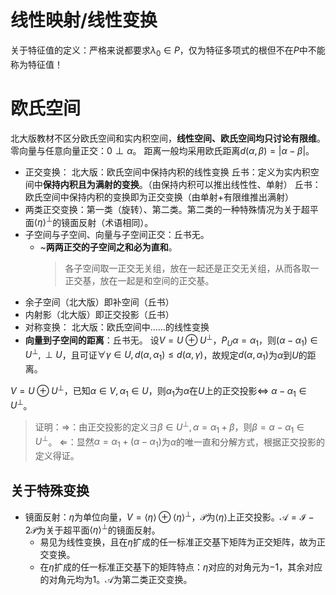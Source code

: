 # 线性映射/线性变换
关于特征值的定义：严格来说都要求$\lambda_{0}\in P$，仅为特征多项式的根但不在$P$中不能称为特征值！
# 欧氏空间
北大版教材不区分欧氏空间和实内积空间，**线性空间、欧氏空间均只讨论有限维**。
零向量与任意向量正交：$0\perp \alpha$。
距离一般均采用欧氏距离$d(\alpha,\beta)=|\alpha-\beta|$。

- 正交变换：
  北大版：欧氏空间中保持内积的线性变换
  丘书：定义为实内积空间中**保持内积且为满射的变换**。（由保持内积可以推出线性性、单射）
  丘书：欧氏空间中保持内积的变换即为正交变换（由单射+有限维推出满射）
- 两类正交变换：第一类（旋转）、第二类。第二类的一种特殊情况为关于超平面$\langle \eta\rangle ^\perp$的镜面反射（术语相同）。
- 子空间与子空间、向量与子空间正交：丘书无。
	- ~**两两正交的子空间之和必为直和**。
	  > 各子空间取一正交无关组，放在一起还是正交无关组，从而各取一正交基，放在一起是和空间的正交基。
- 余子空间（北大版）即补空间（丘书）
- 内射影（北大版）即正交投影（丘书）
- 对称变换：
  北大版：欧氏空间中……的线性变换
- **向量到子空间的距离**：丘书无。
  设$V=U\oplus U^\perp$，$P_{U}\alpha=\alpha_{1}$，则$(\alpha-\alpha_{1})\in U^\perp,\perp U$，且可证$\forall \gamma\in U,d(\alpha,\alpha_{1})\le d(\alpha,\gamma)$，故规定$d(\alpha,\alpha_{1})$为$\alpha$到$U$的距离。


$V=U\oplus U^\perp$，已知$\alpha\in V,\alpha_{1}\in U$，则$\alpha_{1}$为$\alpha$在$U$上的正交投影$\iff$ $\alpha-\alpha_{1}\in U^\perp$。
>证明：$\Rightarrow$：由正交投影的定义$\exists \beta\in U^\perp,\alpha=\alpha_{1}+\beta$，则$\beta=\alpha-\alpha_{1}\in U^\perp$。
>$\Leftarrow$：显然$\alpha=\alpha_{1}+(\alpha-\alpha_{1})$为$\alpha$的唯一直和分解方式，根据正交投影的定义得证。

## 关于特殊变换
- 镜面反射：$\eta$为单位向量，$V=\langle\eta\rangle\oplus\langle\eta\rangle^\perp$，$\mathcal{P}$为$\langle \eta\rangle$上正交投影。$\mathcal{A=I-2P}$为关于超平面$\langle \eta\rangle^\perp$的镜面反射。
	- 易见为线性变换，且在$\eta$扩成的任一标准正交基下矩阵为正交矩阵，故为正交变换。
	- 在$\eta$扩成的任一标准正交基下的矩阵特点：$\eta$对应的对角元为$-1$，其余对应的对角元均为$1$。$\mathcal{A}$为第二类正交变换。